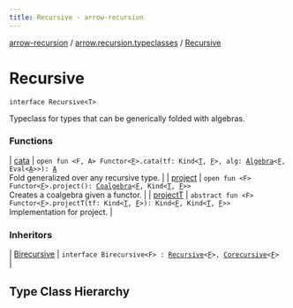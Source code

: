 ```yaml
---
title: Recursive - arrow-recursion
---
```


[arrow-recursion](../../index.html) / [arrow.recursion.typeclasses](../index.html) / [Recursive](./index.html)

# Recursive

`interface Recursive<T>`



Typeclass for types that can be generically folded with algebras.

### Functions

| [cata](cata.html) | `open fun <F, A> Functor<`[`F`](cata.html#F)`>.cata(tf: Kind<`[`T`](index.html#T)`, `[`F`](cata.html#F)`>, alg: `[`Algebra`](../../arrow.recursion/-algebra.html)`<`[`F`](cata.html#F)`, Eval<`[`A`](cata.html#A)`>>): `[`A`](cata.html#A)<br>Fold generalized over any recursive type. |
| [project](project.html) | `open fun <F> Functor<`[`F`](project.html#F)`>.project(): `[`Coalgebra`](../../arrow.recursion/-coalgebra.html)`<`[`F`](project.html#F)`, Kind<`[`T`](index.html#T)`, `[`F`](project.html#F)`>>`<br>Creates a coalgebra given a functor. |
| [projectT](project-t.html) | `abstract fun <F> Functor<`[`F`](project-t.html#F)`>.projectT(tf: Kind<`[`T`](index.html#T)`, `[`F`](project-t.html#F)`>): Kind<`[`F`](project-t.html#F)`, Kind<`[`T`](index.html#T)`, `[`F`](project-t.html#F)`>>`<br>Implementation for project. |

### Inheritors

| [Birecursive](../-birecursive.html) | `interface Birecursive<F> : `[`Recursive`](./index.html)`<`[`F`](../-birecursive.html#F)`>, `[`Corecursive`](../-corecursive/index.html)`<`[`F`](../-birecursive.html#F)`>`<br> |




## Type Class Hierarchy

<canvas id="arrow.recursion.typeclasses-hierarchy-diagram"></canvas>
<script>
  drawNomNomlDiagram('arrow.recursion.typeclasses-hierarchy-diagram', 'arrow.recursion.typeclasses-diagram.nomnol')
</script>

